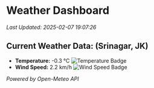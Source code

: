
# Weather Dashboard

_Last Updated: 2025-02-07 19:07:26_

## Current Weather Data: (Srinagar, JK)
- **Temperature:** -0.3 °C ![Temperature Badge](https://img.shields.io/badge/Temperature-Low%20Temp-blue)
- **Wind Speed:** 2.2 km/h ![Wind Speed Badge](https://img.shields.io/badge/Wind%20Speed-Light%20Wind-blue)

*Powered by Open-Meteo API*
